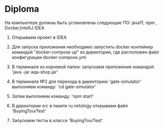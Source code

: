 
# Diploma
На компьютере должны быть установлены следующие ПО:
java11, npm , Docker,IntelliJ IDEA
1. Открываем проект в  IDEA  
2. Для запуска приложения необходимо запустить docker контейнер командой
 "docker-compose up" из директории, где расположен файл конфигурации docker-compose.yml

3. В терминале из корневой папки:
запускаем приложение командой:
 'java -jar aqa-shop.jar'    
4. В терминале №2 для перехода в директорию 'gate-simulator'
выполняем команду: 
'cd gate-simulator'    
5. Затем выполняем команду:
 'npm start'    
6. В директории src в пакете  ru.netology открываем файл 'BuyingTourTest'    
7. Запускаем тесты в классе 'BuyingTourTest'